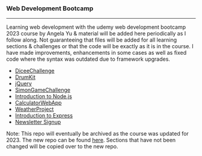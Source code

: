 ### Web Development Bootcamp
---
Learning web development with the udemy web development bootcamp 2023 course by Angela Yu & material will be added here periodically as I follow along. Not guaranteeing that files will be added for all learning sections & challenges or that the code will be exactly as it is in the course. I have made improvements, enhancements in some cases as well as fixed code where the syntax was outdated due to framework upgrades.

- [DiceeChallenge](https://github.com/anupdsouza/WebDevelopmentBootcamp/tree/main/DiceeChallenge)
- [DrumKit](https://github.com/anupdsouza/WebDevelopmentBootcamp/tree/main/DrumKit)
- [jQuery](https://github.com/anupdsouza/WebDevelopmentBootcamp/tree/main/jQuery)
- [SimonGameChallenge](https://github.com/anupdsouza/WebDevelopmentBootcamp/tree/main/SimonGame)
- [Introduction to Node.js](https://github.com/anupdsouza/WebDevelopmentBootcamp/tree/main/intro-to-node)
- [CalculatorWebApp](https://github.com/anupdsouza/WebDevelopmentBootcamp/tree/main/CalculatorWebApp)
- [WeatherProject](https://github.com/anupdsouza/WebDevelopmentBootcamp/tree/main/WeatherProject)
- [Introduction to Express](https://github.com/anupdsouza/WebDevelopmentBootcamp/tree/main/my-express-server)
- [Newsletter Signup](https://github.com/anupdsouza/WebDevelopmentBootcamp/tree/main/Newsletter-Signup)


Note: This repo will eventually be archived as the course was updated for 2023. The new repo can be found [here](https://github.com/anupdsouza/Web-UdemyWebDevelopmentBootcamp2023).
Sections that have not been changed will be copied over to the new repo.
